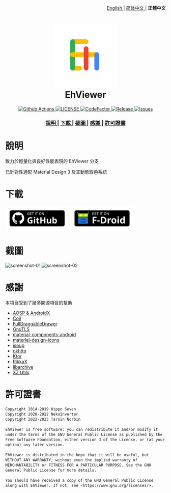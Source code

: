 <p align="right">
  <a href="https://github.com/Ehviewer-Overhauled/Ehviewer/blob/1.8.x.x/docs/README/en.md">
  English
  </a>
  <span> | </span>
  <a href="https://github.com/Ehviewer-Overhauled/Ehviewer/blob/1.8.x.x/docs/README/zh-cn.md">
  简体中文
  </a>
  <span> | </span>
  <strong>正體中文</strong>
</p>

<h1 align="center">
  <img src="https://github.com/Ehviewer-Overhauled/Art/blob/master/launcher_icon-web.svg" width="200">
  <br>EhViewer<br>
</h1>

<p align="center">
  <a href="https://github.com/Ehviewer-Overhauled/Ehviewer/actions/workflows/ci.yml">
    <img src="https://github.com/Ehviewer-Overhauled/Ehviewer/actions/workflows/ci.yml/badge.svg" alt="Github Actions">
  </a>
  <a href="https://github.com/Ehviewer-Overhauled/Ehviewer/blob/1.8.x.x/LICENSE">
    <img src="https://img.shields.io/github/license/Ehviewer-Overhauled/Ehviewer" alt="LICENSE">
  </a>
  <a href="https://www.codefactor.io/repository/github/Ehviewer-Overhauled/ehviewer">
    <img src="https://www.codefactor.io/repository/github/Ehviewer-Overhauled/ehviewer/badge" alt="CodeFactor">
  </a>
  <a href="https://github.com/Ehviewer-Overhauled/Ehviewer/releases">
    <img src="https://img.shields.io/github/v/release/Ehviewer-Overhauled/ehviewer?include_prereleases" alt="Release">
  </a>
  <a href="https://github.com/Ehviewer-Overhauled/Ehviewer/issues">
    <img src="https://img.shields.io/github/issues/Ehviewer-Overhauled/ehviewer" alt="Issues">
  </a>
</p>

<div align="center">
  <h3>
    <a href="https://github.com/Ehviewer-Overhauled/Ehviewer/blob/1.8.x.x/docs/README/zh-tw.md#說明">
    說明
    </a>
    <span> | </span>
    <a href="https://github.com/Ehviewer-Overhauled/Ehviewer/blob/1.8.x.x/docs/README/zh-tw.md#下載">
    下載
    </a>
    <span> | </span>
    <a href="https://github.com/Ehviewer-Overhauled/Ehviewer/blob/1.8.x.x/docs/README/zh-tw.md#截圖">
    截圖
    </a>
    <span> | </span>
    <a href="https://github.com/Ehviewer-Overhauled/Ehviewer/blob/1.8.x.x/docs/README/zh-tw.md#感謝">
    感謝
    </a>
    <span> | </span>
    <a href="https://github.com/Ehviewer-Overhauled/Ehviewer/blob/1.8.x.x/docs/README/zh-tw.md#許可證書">
    許可證書
    </a>
  </h3>
</div>


# 說明

致力於輕量化與良好性能表現的 EhViewer 分支

已針對性適配 Material Design 3 及其動態取色系統

# 下載

<a href="https://github.com/Ehviewer-Overhauled/Ehviewer/releases"><img alt="Get it on GitHub" src="https://github.com/Ehviewer-Overhauled/Art/blob/master/get-it-on-github.svg" width="200px"/></a> <a href="https://github.com/Ehviewer-Overhauled/fdroid-repo"><img alt="Get it on F-Droid" src="https://github.com/Ehviewer-Overhauled/Art/blob/master/get-it-on-fdroid.svg" width="200px"/></a>

# 截圖

![screenshot-01](https://github.com/Ehviewer-Overhauled/Art/blob/master/screenshot-01.png)
![screenshot-02](https://github.com/Ehviewer-Overhauled/Art/blob/master/screenshot-02.png)

# 感謝

本項目受到了諸多開源項目的幫助

- [AOSP & AndroidX](http://source.android.com/)
- [Coil](https://coil-kt.github.io/coil/)
- [FullDraggableDrawer](https://github.com/PureWriter/FullDraggableDrawer)
- [GnuTLS](https://gnutls.org/)
- [material-components-android](https://github.com/material-components/material-components-android)
- [material-design-icons](https://github.com/google/material-design-icons)
- [jsoup](https://github.com/jhy/jsoup)
- [okhttp](https://github.com/square/okhttp)
- [Ktor](https://ktor.io/)
- [RikkaX](https://github.com/RikkaApps/RikkaX)
- [libarchive](http://www.libarchive.org/)
- [XZ Utils](https://tukaani.org/xz/)


# 許可證書

    Copyright 2014-2019 Hippo Seven
    Copyright 2020-2022 NekoInverter
    Copyright 2022-2023 Tarsin Norbin

    EhViewer is free software: you can redistribute it and/or modify it under the terms of the GNU General Public License as published by the Free Software Foundation, either version 3 of the License, or (at your option) any later version.

    EhViewer is distributed in the hope that it will be useful, but WITHOUT ANY WARRANTY; without even the implied warranty of MERCHANTABILITY or FITNESS FOR A PARTICULAR PURPOSE. See the GNU General Public License for more details.

    You should have received a copy of the GNU General Public License along with EhViewer. If not, see <https://www.gnu.org/licenses/>.
